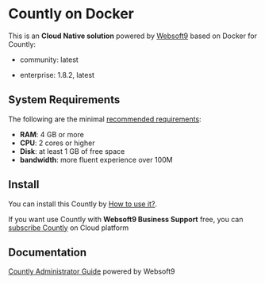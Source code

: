 # Countly on Docker  

This is an **Cloud Native solution** powered by [Websoft9](https://www.websoft9.com) based on Docker for Countly:

 - community:  latest

 - enterprise:  1.8.2, latest


## System Requirements

The following are the minimal [recommended requirements](https://github.com/countly/docker#recommended-system-requirements):

* **RAM**: 4 GB or more
* **CPU**: 2 cores or higher
* **Disk**: at least 1 GB of free space
* **bandwidth**: more fluent experience over 100M  

## Install

You can install this Countly by [How to use it?](https://github.com/Websoft9/docker-library#how-to-use-it).   

If you want use Countly with **Websoft9 Business Support** free, you can [subscribe Countly](https://www.websoft9.com/apps) on Cloud platform

## Documentation

[Countly Administrator Guide](https://support.websoft9.com/docs/countly) powered by Websoft9
